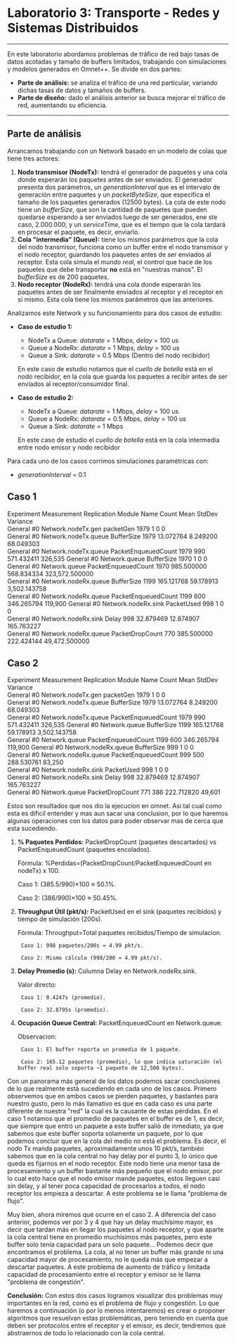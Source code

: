 # Laboratorio 3: Transporte - Redes y Sistemas Distribuidos

---
En este laboratorio abordamos problemas de tráfico de red bajo tasas de datos acotadas y tamaño de buffers limitados, trabajando con simulaciones y modelos generados en Omnet++.
Se divide en dos partes:

+ **Parte de análisis:** se analiza el tráfico de una red particular, variando dichas tasas de datos y tamaños de buffers.
+ **Parte de diseño:** dado el análisis anterior se busca mejorar el tráfico de red, aumentando su eficiencia.
---
## Parte de análisis

Arrancamos trabajando con un Network basado en un modelo de colas que tiene tres actores:
1. **Nodo transmisor (NodeTx):** tendrá el generador de paquetes y una cola donde esperarán los paquetes antes de ser enviados. El generador presenta dos parámetros, un *generationInterval* que es el intervalo de generación entre paquetes y un *packetByteSize*, que especifica el tamaño de los paquetes generados (12500 bytes).
La cola de este nodo tiene un *bufferSize*, que son la cantidad de paquetes que pueden quedarse esperando a ser enviados luego de ser generados, ene ste caso, 2.000.000; y un *serviceTime*, que es el tiempo que la cola tardará en procesar el paquete, es decir, enviarlo.
2. **Cola "intermedia" (Queue):** tiene los mismos parámetros que la cola del nodo transmisor, funciona como un buffer entre el nodo transmisor y el nodo receptor, guardando los paquetes antes de ser enviados al receptor.  Esta cola simula el *mundo real*, el control que hace de los paquetes que debe transportar **no** está en "nuestras manos". El *bufferSize* es de 200 paquetes.
3. **Nodo receptor (NodeRx):** tendrá una cola donde esperarán los paquetes antes de ser finalmente enviados al receptor y el receptor en sí mismo. Esta cola tiene los mismos parámetros que las anteriores.

Analizamos este Network y su funcionamiento para dos casos de estudio:
+ **Caso de estudio 1:** 
    - NodeTx a Queue: *datarate* = 1 Mbps, *delay* = 100 us
    - Queue a NodeRx: *datarate* = 1 Mbps, *delay* = 100 us
    - Queue a Sink: *datarate* = 0.5 Mbps (Dentro del nodo recibidor)
    
    En este caso de estudio notamos que el *cuello de botella* está en el nodo recibidor, en la cola que guarda los paquetes a recibir antes de ser enviados al receptor/consumidor final.
    
+ **Caso de estudio 2:**
    
    - NodeTx a Queue: *datarate* = 1 Mbps, *delay* = 100 us
    - Queue a NodeRx: *datarate* = 0.5 Mbps, *delay* = 100 us
    - Queue a Sink: *datarate* = 1 Mbps
    
    En este caso de estudio el *cuello de botella* está en la cola intermedia entre nodo emisor y nodo recibidor

Para cada uno de los casos corrimos simulaciones paramétricas con:  
- *generationInterval* = 0.1


## Caso 1

Experiment	Measurement	Replication	Module	Name	Count	Mean	StdDev	Variance	
General		#0	Network.nodeTx.gen	packetGen	1979	1	0	0	
General		#0	Network.nodeTx.queue	BufferSize	1979	13.072764	8.249200	68.049303	
General		#0	Network.nodeTx.queue	PacketEnqueuedCount	1979	990	571.432411	326,535	
General		#0	Network.queue	BufferSize	1970	1	0	0	
General		#0	Network.queue	PacketEnqueuedCount	1970	985.500000	568.834334	323,572.500000	
General		#0	Network.nodeRx.queue	BufferSize	1199	165.121768	59.178913	3,502.143758	
General		#0	Network.nodeRx.queue	PacketEnqueuedCount	1199	600	346.265794	119,900	
General		#0	Network.nodeRx.sink	PacketUsed	998	1	0	0	
General		#0	Network.nodeRx.sink	Delay	998	32.879469	12.874907	165.763227	
General		#0	Network.nodeRx.queue	PacketDropCount	770	385.500000	222.424144	49,472.500000

## Caso 2

Experiment	Measurement	Replication	Module	Name	Count	Mean	StdDev	Variance	
General		#0	Network.nodeTx.gen	packetGen	1979	1	0	0	
General		#0	Network.nodeTx.queue	BufferSize	1979	13.072764	8.249200	68.049303	
General		#0	Network.nodeTx.queue	PacketEnqueuedCount	1979	990	571.432411	326,535	
General		#0	Network.queue	BufferSize	1199	165.121768	59.178913	3,502.143758	
General		#0	Network.queue	PacketEnqueuedCount	1199	600	346.265794	119,900	
General		#0	Network.nodeRx.queue	BufferSize	999	1	0	0	
General		#0	Network.nodeRx.queue	PacketEnqueuedCount	999	500	288.530761	83,250	
General		#0	Network.nodeRx.sink	PacketUsed	998	1	0	0	
General		#0	Network.nodeRx.sink	Delay	998	32.879469	12.874907	165.763227	
General		#0	Network.queue	PacketDropCount	771	386	222.712820	49,601	

Estos son resultados que nos dio la ejecucion en omnet. Asi tal cual como esta es dificil entender y mas aun sacar una conclusion, por lo que haremos algunas operaciones con los datos para poder observar mas de cerca que esta sucediendo. 

1. **% Paquetes Perdidos:**
    PacketDropCount (paquetes descartados) vs PacketEnqueuedCount (paquetes encolados).

    Fórmula:
        %Perdidas=(PacketDropCount/PacketEnqueuedCount en nodeTx) x 100.

    Caso 1: (385.5/990)×100 ≈ 50.1%.

    Caso 2: (386/990)×100 ≈ 50.45%.

2. **Throughput Útil (pkt/s):**
    PacketUsed en el sink (paquetes recibidos) y tiempo de simulación (200s).

    Fórmula:
        Throughput=Total paquetes recibidos/Tiempo de simulacion.

        Caso 1: 998 paquetes/200s ≈ 4.99 pkt/s.
        
        Caso 2: Mismo cálculo (998/200 ≈ 4.99 pkt/s).

3. **Delay Promedio (s):**
    Columna Delay en Network.nodeRx.sink.

    Valor directo:

        Caso 1: 0.4247s (promedio).
        
        Caso 2: 32.8795s (promedio).

4. **Ocupación Queue Central:**
    PacketEnqueuedCount en Network.queue.

    Observacion:

        Caso 1: El buffer reporta un promedio de 1 paquete.
        
        Caso 2: 165.12 paquetes (promedio), lo que indica saturación (el buffer real solo soporta ~1 paquete de 12,500 bytes).


Con un panorama más general de los datos podemos sacar conclusiones de lo que realmente está sucediendo en cada uno de los casos.
Primero observemos que en ambos casos se pierden paquetes, y bastantes para nuestro gusto, pero lo más llamativo es que en cada caso es una parte diferente de nuestra "red" la cual es la causante de estas pérdidas.
En el caso 1 notamos que el promedio de paquetes en el buffer es de 1, es decir, que siempre que entró un paquete a este buffer salió de inmediato, ya que sabemos que este buffer soporta solamente un paquete, por lo que podemos concluir que en la cola del medio no está el problema. Es decir, el nodo Tx manda paquetes, aproximadamente unos 10 pkt/s, también sabemos que en la cola central no hay delay por el punto 3, lo único que queda es fijarnos en el nodo receptor. Este nodo tiene una menor tasa de procesamiento y un buffer bastante más pequeño que el nodo emisor, por lo cual esto hace que el nodo emisor mande paquetes, estos lleguen casi sin delay, y al tener poca capacidad de procesarlos a todos, el nodo receptor los empieza a descartar. A este problema se le llama "problema de flujo".

Muy bien, ahora miremos qué ocurre en el caso 2. A diferencia del caso anterior, podemos ver por 3 y 4 que hay un delay muchísimo mayor, es decir que tardan más en llegar los paquetes al nodo receptor, y que aparte la cola central tiene en promedio muchísimos más paquetes, pero este buffer solo tenía capacidad para un solo paquete... Podemos decir que encontramos el problema. La cola, al no tener un buffer más grande ni una capacidad mayor de procesamiento, no le queda más que empezar a descartar paquetes. A este problema de aumento de tráfico y limitada capacidad de procesamiento entre el receptor y emisor se le llama "problema de congestión".

**Conclusión:** Con estos dos casos logramos visualizar dos problemas muy importantes en la red, como es el problema de flujo y congestión. Lo que haremos a continuación (o por lo menos intentaremos) es crear o proponer algoritmos que resuelvan estas problemáticas, pero teniendo en cuenta que deben ser protocolos entre el receptor y el emisor, es decir, tendremos que abstraernos de todo lo relacionado con la cola central.